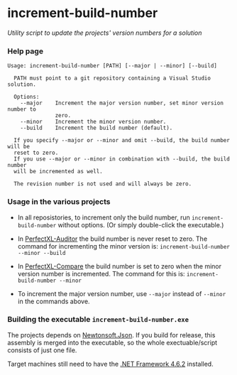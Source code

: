 # increment-build-number

*Utility script to update the projects' version numbers for a solution*

### Help page

```
Usage: increment-build-number [PATH] [--major | --minor] [--build]

  PATH must point to a git repository containing a Visual Studio solution.

  Options:
    --major    Increment the major version number, set minor version number to
               zero.
    --minor    Increment the minor version number.
    --build    Increment the build number (default).

  If you specify --major or --minor and omit --build, the build number will be
  reset to zero.
  If you use --major or --minor in combination with --build, the build number
  will be incremented as well.

  The revision number is not used and will always be zero.
```

### Usage in the various projects

- In all reposistories, to increment only the build number, run `increment-build-number` without options. (Or simply double-click the executable.)

- In [PerfectXL-Auditor](https://github.com/PerfectXL/PerfectXL-Auditor) the build number is never reset to zero. The command for incrementing the minor version is: `increment-build-number --minor --build`

- In [PerfectXL-Compare](https://github.com/PerfectXL/PerfectXL-Compare) the build number is set to zero when the minor version number is incremented. The command for this is: `increment-build-number --minor`

- To increment the major version number, use `--major` instead of `--minor` in the commands above.

### Building the executable `increment-build-number.exe`

The projects depends on [Newtonsoft.Json](https://www.nuget.org/packages/Newtonsoft.Json/). If you build for release, this assembly is merged into the executable, so the whole exectuable/script consists of just one file.

Target machines still need to have the [.NET Framework 4.6.2](https://www.microsoft.com/en-us/download/details.aspx?id=53344) installed.
